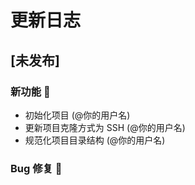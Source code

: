 # 更新日志

## [未发布]
### 新功能 🎉
- 初始化项目 (@你的用户名)
- 更新项目克隆方式为 SSH (@你的用户名)
- 规范化项目目录结构 (@你的用户名)

### Bug 修复 🐛

